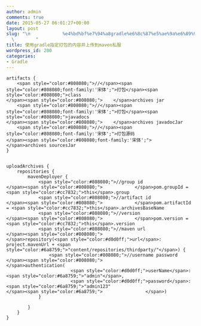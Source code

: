 ```yaml
---
author: admin
comments: true
date: 2015-05-27 06:01:27+00:00
layout: post
slug: "\n            %e4%bd%bf%e7%94%a8gradle%e6%8c%87%e5%ae%9a%e6%89%93%e5%8c%85%e7%9a%84%e5%86%85%e5%ae%b9%e5%b9%b6%e4%b8%8a%e4%bc%a0%e5%88%b0maven%e7%a7%81%e6%9c%8d\n\
  \        "
title: 使用gradle指定打包的内容并上传到maven私服
wordpress_id: 200
categories:
- Gradle
---
```



    artifacts {
        <span style="color:#808080;">//</span><span style="color:#808080;font-family:'宋体';">打包</span><span style="color:#808080;">class
    </span><span style="color:#808080;">    </span>archives jar
        <span style="color:#808080;">//</span><span style="color:#808080;font-family:'宋体';">打包</span><span style="color:#808080;">javadocs
    </span><span style="color:#808080;">    </span>archives javadocJar
        <span style="color:#808080;">//</span><span style="color:#808080;font-family:'宋体';">打包源码
    </span><span style="color:#808080;font-family:'宋体';">    </span>archives sourcesJar
    }
    
    
    uploadArchives {
        repositories {
            mavenDeployer {
                <span style="color:#808080;">//group id
    </span><span style="color:#808080;">            </span>pom.groupId = <span style="color:#cc7832;">this</span>.group
                <span style="color:#808080;">//artifact id
    </span><span style="color:#808080;">            </span>pom.artifactId = <span style="color:#cc7832;">this</span>.archivesBaseName
                <span style="color:#808080;">//version
    </span><span style="color:#808080;">            </span>pom.version = <span style="color:#cc7832;">this</span>.version
                <span style="color:#808080;">//maven url
    </span><span style="color:#808080;">            </span>repository(<span style="color:#d0d0ff;">url</span>: project.mavenUrl + <span style="color:#6a8759;">"content/repositories/thirdparty/"</span>) {
                    <span style="color:#808080;">//username password
    </span><span style="color:#808080;">                </span>authentication(
                            <span style="color:#d0d0ff;">userName</span>: <span style="color:#6a8759;">"admin"</span>,
                            <span style="color:#d0d0ff;">password</span>: <span style="color:#6a8759;">"admin123"
    </span><span style="color:#6a8759;">                </span>)
                }
    
            }
        }
    }
    



